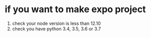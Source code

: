 # if you want to make expo project
1. check your node version is less than 12.10
2. check you have python 3.4, 3.5, 3.6 or 3.7